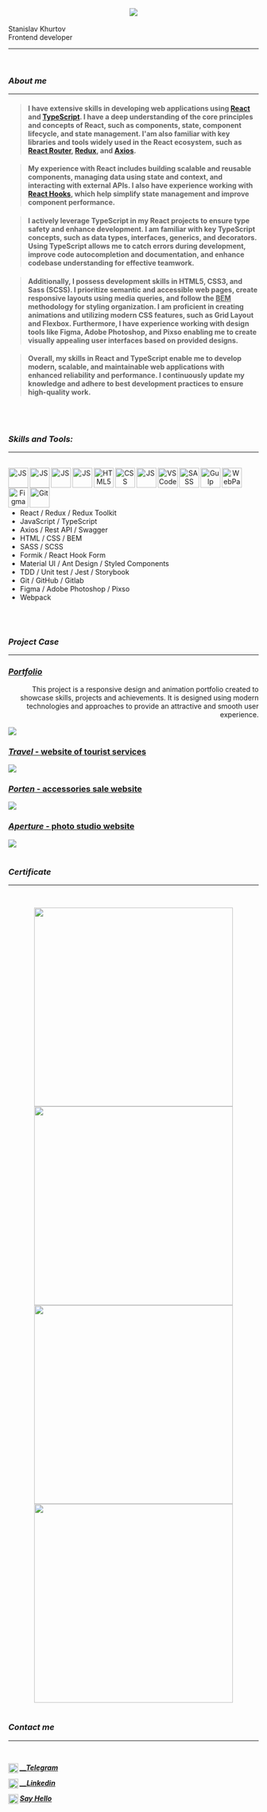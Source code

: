 <div align="center">
    <img src="./src/img/asset.gif" />
</div>

<br>

<div>Stanislav Khurtov</div>
<div>Frontend developer</div>
<hr>

<br>

### ***About me***

<hr>

> #### I have extensive skills in developing web applications using [React](https://react.dev/) and [TypeScript](https://www.typescriptlang.org/). I have a deep understanding of the core principles and concepts of React, such as components, state, component lifecycle, and state management. I'am also familiar with key libraries and tools widely used in the React ecosystem, such as [React Router](https://reactrouter.com/en/main), [Redux](https://redux.js.org/), and [Axios](https://axios-http.com/docs/intro).


> #### My experience with React includes building scalable and reusable components, managing data using state and context, and interacting with external APIs. I also have experience working with [React Hooks](), which help simplify state management and improve component performance.


> #### I actively leverage TypeScript in my React projects to ensure type safety and enhance development. I am familiar with key TypeScript concepts, such as data types, interfaces, generics, and decorators. Using TypeScript allows me to catch errors during development, improve code autocompletion and documentation, and enhance codebase understanding for effective teamwork.


> #### Additionally, I possess development skills in HTML5, CSS3, and Sass (SCSS). I prioritize semantic and accessible web pages, create responsive layouts using media queries, and follow the <u>BEM</u> methodology for styling organization. I am proficient in creating animations and utilizing modern CSS features, such as Grid Layout and Flexbox. Furthermore, I have experience working with design tools like Figma, Adobe Photoshop, and Pixso enabling me to create visually appealing user interfaces based on provided designs.


> #### Overall, my skills in React and TypeScript enable me to develop modern, scalable, and maintainable web applications with enhanced reliability and performance. I continuously update my knowledge and adhere to best development practices to ensure high-quality work.

<br>
<br>

### ***Skills and Tools:***

<hr>

<br>

<div align='center'>
<img align="left" alt="JS" width="40" src="https://raw.githubusercontent.com/vscode-icons/vscode-icons/c6a88d017a90b71a98ec62fe829d7e93ec86b46a/icons/file_type_typescript_official.svg" />

<img align="left" alt="JS" width="40" src="https://raw.githubusercontent.com/github/explore/80688e429a7d4ef2fca1e82350fe8e3517d3494d/topics/react/react.png" />

<img align="left" alt="JS" width="40" src="https://raw.githubusercontent.com/github/explore/80688e429a7d4ef2fca1e82350fe8e3517d3494d/topics/javascript/javascript.png" />

<img align="left" alt="JS" width="40" src="https://raw.githubusercontent.com/github/explore/80688e429a7d4ef2fca1e82350fe8e3517d3494d/topics/nodejs/nodejs.png" />

<img align="left" alt="HTML5" width="40" src="https://raw.githubusercontent.com/github/explore/80688e429a7d4ef2fca1e82350fe8e3517d3494d/topics/html/html.png" />

<img align="left" alt="CSS" width="40" src="https://raw.githubusercontent.com/github/explore/80688e429a7d4ef2fca1e82350fe8e3517d3494d/topics/css/css.png" />

<img align="left" alt="JS" width="40" src="https://raw.githubusercontent.com/vscode-icons/vscode-icons/c6a88d017a90b71a98ec62fe829d7e93ec86b46a/icons/file_type_mysql.svg" />

<img align="left" alt="VSCode" width="40" src="https://raw.githubusercontent.com/vscode-icons/vscode-icons/c6a88d017a90b71a98ec62fe829d7e93ec86b46a/icons/file_type_vscode.svg" />


<img align="left" alt="SASS" width="40" src="https://raw.githubusercontent.com/github/explore/80688e429a7d4ef2fca1e82350fe8e3517d3494d/topics/sass/sass.png" />

<img align="left" alt="Gulp" width="40" src="https://raw.githubusercontent.com/github/explore/80688e429a7d4ef2fca1e82350fe8e3517d3494d/topics/gulp/gulp.png" />

<img align="left" alt="WebPack" width="40" src="https://raw.githubusercontent.com/github/explore/80688e429a7d4ef2fca1e82350fe8e3517d3494d/topics/webpack/webpack.png" />

<img align="left" alt="Figma" width="40" src="https://cdn-icons-png.flaticon.com/128/5968/5968705.png" />

<img align="left" alt="Git" width="40" src="https://raw.githubusercontent.com/github/explore/89bdd9644f44d1b12180fd512b95574fe4c54617/topics/github-api/github-api.png" />

</div>

<br>
<br>
<br>
<br>

- React / Redux / Redux Toolkit
- JavaScript / TypeScript
- Axios / Rest API / Swagger
- HTML / CSS / BEM
- SASS / SCSS
- Formik / React Hook Form
- Material UI / Ant Design / Styled Components
- TDD / Unit test / Jest / Storybook
- Git / GitHub / Gitlab
- Figma / Adobe Photoshop / Pixso
- Webpack

<br>
<br>

### ***Project Case***

<hr>



### [***Portfolio*** ](https://stanislavkhurtov.netlify.app/)
<div align="right" width="100px">This project is a responsive design and animation portfolio created to showcase skills, projects and achievements. It is designed using modern technologies and approaches to provide an attractive and smooth user experience.</div>

<br>

<img src="./src/img/portfolio.png"/>

<br>

### [***Travel*** - website of tourist services](https://stanislavkhurtov.github.io/Travel-ver.2)

<img src="./src/img/travel.jpg"/>

<br>

### [***Porten*** - accessories sale website](https://stanislavkhurtov.github.io/Porten/home.html)

<img src="./src/img/porten.jpg"/>

<br>

### [***Aperture*** - photo studio website](https://stanislavkhurtov.github.io/Aperture)

<img src="./src/img/aperture.png"/>

#

### ***Сertificate***

<hr>

<br>

<p float="left" align="center"  width="550" >
 <img width="400" src="./src/img/3y73280o-1.png"/>
<img width="400" src="./src/img/sertificateFls.png"/>
 <img width="400" src="./src/img/jssertificate.png"/>
 <img width="400" src="./src/img/htmlsertificate.png"/>
</p>

#

### ***Contact me***

<hr>

<br>

<img align="left" alt="JS" width="20" src="https://raw.githubusercontent.com/github/explore/80688e429a7d4ef2fca1e82350fe8e3517d3494d/topics/telegram/telegram.png" />[
***__Telegram***](https://t.me/+375257687065/)
<br>

<img align="left" alt="JS" width="20" src="https://www.svgrepo.com/show/448234/linkedin.svg" />[
***__Linkedin***](https://www.linkedin.com/in/stanislav-khurtov-4b1002228/)
<br>

<img align="left" alt="JS" width="20" src="https://cdn-icons-png.flaticon.com/128/552/552486.png" /><a href="mailto:skhurtov@yandex.ru">
***Say Hello***</a>





